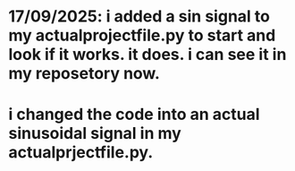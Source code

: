 # 17/09/2025: i added a sin signal to my actualprojectfile.py to start and look if it works. it does. i can see it in my reposetory now. 
# i changed the code into an actual sinusoidal signal in my actualprjectfile.py.
